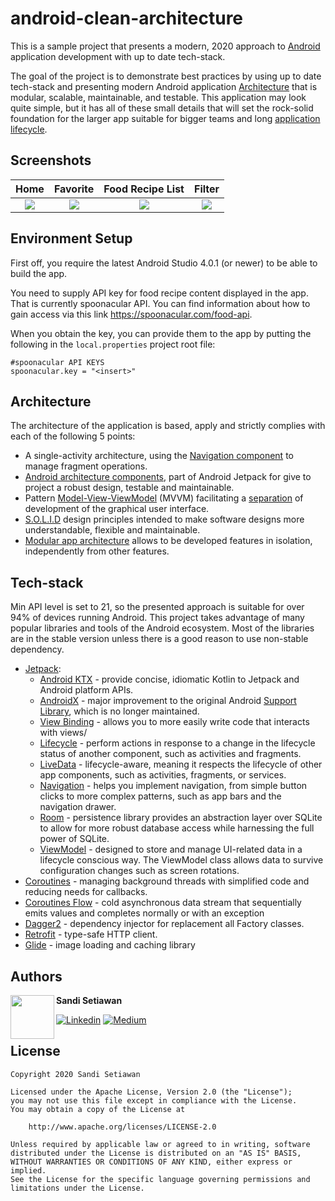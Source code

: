 
# android-clean-architecture
This is a sample project that presents a modern, 2020 approach to [Android](https://en.wikipedia.org/wiki/Android_(operating_system)) application development with up to date tech-stack.

The goal of the project is to demonstrate best practices by using up to date tech-stack and presenting modern Android application [Architecture](#architecture) that is modular, scalable, maintainable, and testable. This application may look quite simple, but it has all of these small details that will set the rock-solid foundation for the larger app suitable for bigger teams and long [application lifecycle](https://en.wikipedia.org/wiki/Application_lifecycle_management).


## Screenshots
Home	|	Favorite	|	Food Recipe List	|	Filter	|
:------:|:---------------------:|:-----------------------------:|:-------------:|
![](https://github.com/sansets/android-clean-architecture/blob/master/screenshots/Screenshot_20201001-164331388.jpg?raw=true)  |  ![](https://github.com/sansets/android-clean-architecture/blob/master/screenshots/Screenshot_20201001-164438602.jpg?raw=true)  |  ![](https://github.com/sansets/android-clean-architecture/blob/master/screenshots/Screenshot_20201001-164500548.jpg?raw=true?raw=true)  |  ![](https://github.com/sansets/android-clean-architecture/blob/master/screenshots/Screenshot_20201001-164508234.jpg?raw=true)


## Environment Setup
First off, you require the latest Android Studio 4.0.1 (or newer) to be able to build the app.

You need to supply API key for food recipe content displayed in the app. That is currently spoonacular API. You can find information about how to gain access via this link https://spoonacular.com/food-api.

When you obtain the key, you can provide them to the app by putting the following in the `local.properties` project root file:
```properties
#spoonacular API KEYS
spoonacular.key = "<insert>"
```


## Architecture

The architecture of the application is based, apply and strictly complies with each of the following 5 points:
-   A single-activity architecture, using the [Navigation component](https://developer.android.com/guide/navigation/navigation-getting-started) to manage fragment operations.
-   [Android architecture components](https://developer.android.com/topic/libraries/architecture/), part of Android Jetpack for give to project a robust design, testable and maintainable.
-   Pattern  [Model-View-ViewModel](https://en.wikipedia.org/wiki/Model%E2%80%93view%E2%80%93viewmodel)  (MVVM) facilitating a [separation](https://en.wikipedia.org/wiki/Separation_of_concerns) of development of the graphical user interface.
-   [S.O.L.I.D](https://en.wikipedia.org/wiki/SOLID)  design principles intended to make software designs more understandable, flexible and maintainable.
-   [Modular app architecture](https://proandroiddev.com/build-a-modular-android-app-architecture-25342d99de82)  allows to be developed features in isolation, independently from other features.

## Tech-stack
Min API level is set to 21, so the presented approach is suitable for over 94% of devices running Android. This project takes advantage of many popular libraries and tools of the Android ecosystem. Most of the libraries are in the stable version unless there is a good reason to use non-stable dependency.
-   [Jetpack](https://developer.android.com/jetpack):
    -   [Android KTX](https://developer.android.com/kotlin/ktx.html)  - provide concise, idiomatic Kotlin to Jetpack and Android platform APIs.
    -   [AndroidX](https://developer.android.com/jetpack/androidx)  - major improvement to the original Android  [Support Library](https://developer.android.com/topic/libraries/support-library/index), which is no longer maintained.
    -   [View Binding](https://developer.android.com/topic/libraries/view-binding)  - allows you to more easily write code that interacts with views/
    -   [Lifecycle](https://developer.android.com/topic/libraries/architecture/lifecycle)  - perform actions in response to a change in the lifecycle status of another component, such as activities and fragments.
    -   [LiveData](https://developer.android.com/topic/libraries/architecture/livedata)  - lifecycle-aware, meaning it respects the lifecycle of other app components, such as activities, fragments, or services.
    -   [Navigation](https://developer.android.com/guide/navigation/)  - helps you implement navigation, from simple button clicks to more complex patterns, such as app bars and the navigation drawer.
    -   [Room](https://developer.android.com/topic/libraries/architecture/room)  - persistence library provides an abstraction layer over SQLite to allow for more robust database access while harnessing the full power of SQLite.
    -   [ViewModel](https://developer.android.com/topic/libraries/architecture/viewmodel)  - designed to store and manage UI-related data in a lifecycle conscious way. The ViewModel class allows data to survive configuration changes such as screen rotations.
-   [Coroutines](https://kotlinlang.org/docs/reference/coroutines-overview.html)  - managing background threads with simplified code and reducing needs for callbacks.
-    [Coroutines Flow](https://kotlinlang.org/docs/reference/coroutines-overview.html)  - cold asynchronous data stream that sequentially emits values and completes normally or with an exception
-   [Dagger2](https://dagger.dev/)  - dependency injector for replacement all Factory classes.
-   [Retrofit](https://square.github.io/retrofit/)  - type-safe HTTP client.
-   [Glide](https://github.com/bumptech/glide)  - image loading and caching library

## Authors
<img src="https://avatars3.githubusercontent.com/u/29242358?s=460&u=0dcec2c2073265c913f1fe30d163dab9941f3502&v=4" width="70" align="left">

**Sandi Setiawan**

[![Linkedin](https://img.shields.io/badge/-linkedin-grey?logo=linkedin)](https://www.linkedin.com/in/sandisetiawan444/) [![Medium](https://img.shields.io/badge/-medium-grey?logo=medium)](https://medium.com/@sandisetiawan444)

## License
```
Copyright 2020 Sandi Setiawan

Licensed under the Apache License, Version 2.0 (the "License");
you may not use this file except in compliance with the License.
You may obtain a copy of the License at

	http://www.apache.org/licenses/LICENSE-2.0

Unless required by applicable law or agreed to in writing, software
distributed under the License is distributed on an "AS IS" BASIS,
WITHOUT WARRANTIES OR CONDITIONS OF ANY KIND, either express or implied.
See the License for the specific language governing permissions and
limitations under the License.
```
